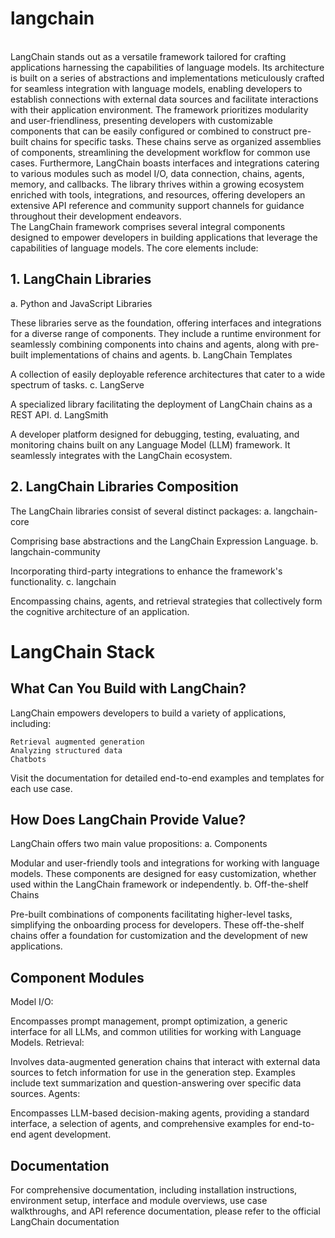 # langchain
<br>
LangChain stands out as a versatile framework tailored for crafting applications harnessing the capabilities of language models. Its architecture is built on a series of abstractions and implementations meticulously crafted for seamless integration with language models, enabling developers to establish connections with external data sources and facilitate interactions with their application environment. The framework prioritizes modularity and user-friendliness, presenting developers with customizable components that can be easily configured or combined to construct pre-built chains for specific tasks. These chains serve as organized assemblies of components, streamlining the development workflow for common use cases. Furthermore, LangChain boasts interfaces and integrations catering to various modules such as model I/O, data connection, chains, agents, memory, and callbacks. The library thrives within a growing ecosystem enriched with tools, integrations, and resources, offering developers an extensive API reference and community support channels for guidance throughout their development endeavors.
<br>
The LangChain framework comprises several integral components designed to empower developers in building applications that leverage the capabilities of language models. The core elements include:

## 1. LangChain Libraries
a. Python and JavaScript Libraries

These libraries serve as the foundation, offering interfaces and integrations for a diverse range of components. They include a runtime environment for seamlessly combining components into chains and agents, along with pre-built implementations of chains and agents.
b. LangChain Templates

A collection of easily deployable reference architectures that cater to a wide spectrum of tasks.
c. LangServe

A specialized library facilitating the deployment of LangChain chains as a REST API.
d. LangSmith

A developer platform designed for debugging, testing, evaluating, and monitoring chains built on any Language Model (LLM) framework. It seamlessly integrates with the LangChain ecosystem.

## 2. LangChain Libraries Composition
The LangChain libraries consist of several distinct packages:
a. langchain-core

Comprising base abstractions and the LangChain Expression Language.
b. langchain-community

Incorporating third-party integrations to enhance the framework's functionality.
c. langchain

Encompassing chains, agents, and retrieval strategies that collectively form the cognitive architecture of an application.
# LangChain Stack
## What Can You Build with LangChain?

LangChain empowers developers to build a variety of applications, including:

    Retrieval augmented generation
    Analyzing structured data
    Chatbots

Visit the documentation for detailed end-to-end examples and templates for each use case.
## How Does LangChain Provide Value?

LangChain offers two main value propositions:
a. Components

Modular and user-friendly tools and integrations for working with language models. These components are designed for easy customization, whether used within the LangChain framework or independently.
b. Off-the-shelf Chains

Pre-built combinations of components facilitating higher-level tasks, simplifying the onboarding process for developers. These off-the-shelf chains offer a foundation for customization and the development of new applications.
## Component Modules
Model I/O:

Encompasses prompt management, prompt optimization, a generic interface for all LLMs, and common utilities for working with Language Models.
Retrieval:

Involves data-augmented generation chains that interact with external data sources to fetch information for use in the generation step. Examples include text summarization and question-answering over specific data sources.
Agents:

Encompasses LLM-based decision-making agents, providing a standard interface, a selection of agents, and comprehensive examples for end-to-end agent development.
## Documentation

For comprehensive documentation, including installation instructions, environment setup, interface and module overviews, use case walkthroughs, and API reference documentation, please refer to the official LangChain documentation